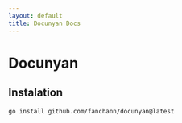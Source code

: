 ```yaml
---
layout: default
title: Docunyan Docs
---
```


# Docunyan


## Instalation

```bash
go install github.com/fanchann/docunyan@latest
